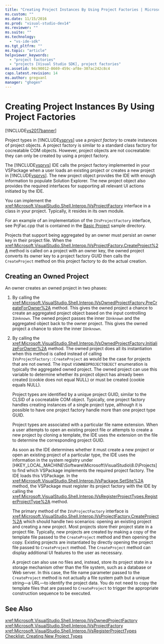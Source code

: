 ```yaml
---
title: "Creating Project Instances By Using Project Factories | Microsoft Docs"
ms.custom: ""
ms.date: 11/15/2016
ms.prod: "visual-studio-dev14"
ms.reviewer: ""
ms.suite: ""
ms.technology: 
  - "vs-ide-sdk"
ms.tgt_pltfrm: ""
ms.topic: "article"
helpviewer_keywords: 
  - "project factories"
  - "projects [Visual Studio SDK], project factories"
ms.assetid: 94c90012-8669-459c-af8e-307ac242c8c4
caps.latest.revision: 14
ms.author: gregvanl
manager: "ghogen"
---
```

# Creating Project Instances By Using Project Factories
[!INCLUDE[vs2017banner](../../includes/vs2017banner.md)]

Project types in [!INCLUDE[vsprvs](../../includes/vsprvs-md.md)] use a *project factory* to create instances of project objects. A project factory is similar to a standard class factory for cocreatable COM objects. However, project objects are not cocreatable: they can only be created by using a project factory.  
  
 The [!INCLUDE[vsprvs](../../includes/vsprvs-md.md)] IDE calls the project factory implemented in your VSPackage when a user loads an existing project or creates a new project in [!INCLUDE[vsprvs](../../includes/vsprvs-md.md)]. The new project object provides the IDE with enough information to populate Solution Explorer. The new project object also provides the required interfaces for supporting all relevant UI actions initiated by the IDE.  
  
 You can implement the <xref:Microsoft.VisualStudio.Shell.Interop.IVsProjectFactory> interface in a class in your project. Typically, it resides in its own module.  
  
 For an example of an implementation of the `IVsProjectFactory` interface, see PrjFac.cpp that is contained in the [Basic Project](http://msdn.microsoft.com/en-us/385fd2a3-d9f1-4808-87c2-a3f05a91fc36) sample directory.  
  
 Projects that support being aggregated by an owner must persist an owner key in their project file. When the <xref:Microsoft.VisualStudio.Shell.Interop.IVsProjectFactory.CreateProject%2A> method is called on a project with an owner key, the owned project converts its owner key to a project factory GUID then calls the `CreateProject` method on this project factory to do the actual creation.  
  
## Creating an Owned Project  
 An owner creates an owned project in two phases:  
  
1. By calling the <xref:Microsoft.VisualStudio.Shell.Interop.IVsOwnedProjectFactory.PreCreateForOwner%2A> method. This gives the owned project a chance to create an aggregated project object based on the input controlling `IUnknown`. The owned project passes the inner `IUnknown` and the aggregated object back to the owner project. This gives the owned project a chance to store the inner `IUnknown`.  
  
2. By calling the <xref:Microsoft.VisualStudio.Shell.Interop.IVsOwnedProjectFactory.InitializeForOwner%2A> method. The owned project does all its instantiation when this method is called instead of calling `IVsProjectFactory::CreateProject` as would be the case for projects that are not owned. The input `VSOWNEDPROJECTOBJECT` enumeration is typically the aggregated owned project. The owned project can use this variable to determine whether its project object has already been created (cookie does not equal NULL) or must be created (cookie equals NULL).  
  
   Project types are identified by a unique project GUID, similar to the CLSID of a cocreatable COM object. Typically, one project factory handles creating instances of a single project type, although it is possible to have one project factory handle more than one project type GUID.  
  
   Project types are associated with a particular file name extension. When a user attempts to open an existing project file or attempts to create a new project by cloning a template, the IDE uses the extension on the file to determine the corresponding project GUID.  
  
   As soon as the IDE determines whether it must create a new project or open an existing project of a particular type, the IDE uses the information in the system registry under [HKEY_LOCAL_MACHINE\Software\Microsoft\VisualStudio\8.0\Projects] to find which VSPackage implements the required project factory. The IDE loads this VSPackage. In the <xref:Microsoft.VisualStudio.Shell.Interop.IVsPackage.SetSite%2A> method, the VSPackage must register its project factory with the IDE by calling the <xref:Microsoft.VisualStudio.Shell.Interop.IVsRegisterProjectTypes.RegisterProjectType%2A> method.  
  
   The primary method of the `IVsProjectFactory` interface is <xref:Microsoft.VisualStudio.Shell.Interop.IVsProjectFactory.CreateProject%2A> which should handle two scenarios: opening an existing project and creating a new project. Most projects store their project state in a project file. Typically, new projects are created by making a copy of the template file passed to the `CreateProject` method and then opening the copy. Existing projects are instantiated by directly opening the project file passed to `CreateProject` method. The `CreateProject` method can display additional UI features to the user as necessary.  
  
   A project can also use no files and, instead, store its project state in a storage mechanism other than the file system, such as a database or Web server. In this case, the file name parameter passed to the `CreateProject` method is not actually a file system path but a unique string—a URL—to identify the project data. You do not need to copy the template files that are passed to `CreateProject` to trigger the appropriate construction sequence to be executed.  
  
## See Also  
 <xref:Microsoft.VisualStudio.Shell.Interop.IVsOwnedProjectFactory>   
 <xref:Microsoft.VisualStudio.Shell.Interop.IVsProjectFactory>   
 <xref:Microsoft.VisualStudio.Shell.Interop.IVsRegisterProjectTypes>   
 [Checklist: Creating New Project Types](../../extensibility/internals/checklist-creating-new-project-types.md)

